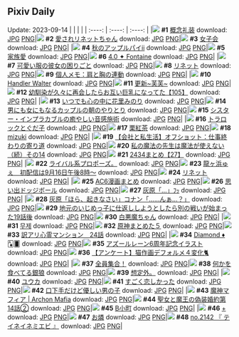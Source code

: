 ## Pixiv Daily
Update: 2023-09-14
|      |      |      |
| :----: | :----: | :----: |
|![](https://pixiv.microyu.workers.dev/c/240x480/img-master/img/2023/09/12/06/00/05/111652889_p0_master1200.jpg) **#1** [概念礼装](https://www.pixiv.net/artworks/111652889) download: [JPG](https://pixiv.microyu.workers.dev/img-original/img/2023/09/12/06/00/05/111652889_p0.jpg) [PNG](https://pixiv.microyu.workers.dev/img-original/img/2023/09/12/06/00/05/111652889_p0.png)|![](https://pixiv.microyu.workers.dev/c/240x480/img-master/img/2023/09/12/00/21/08/111648011_p0_master1200.jpg) **#2** [愛されリネットちゃん](https://www.pixiv.net/artworks/111648011) download: [JPG](https://pixiv.microyu.workers.dev/img-original/img/2023/09/12/00/21/08/111648011_p0.jpg) [PNG](https://pixiv.microyu.workers.dev/img-original/img/2023/09/12/00/21/08/111648011_p0.png)|![](https://pixiv.microyu.workers.dev/c/240x480/img-master/img/2023/09/12/01/02/47/111649171_p0_master1200.jpg) **#3** [女子会](https://www.pixiv.net/artworks/111649171) download: [JPG](https://pixiv.microyu.workers.dev/img-original/img/2023/09/12/01/02/47/111649171_p0.jpg) [PNG](https://pixiv.microyu.workers.dev/img-original/img/2023/09/12/01/02/47/111649171_p0.png)|
|![](https://pixiv.microyu.workers.dev/c/240x480/img-master/img/2023/09/12/00/07/11/111647471_p0_master1200.jpg) **#4** [秋のアップルパイⅱ](https://www.pixiv.net/artworks/111647471) download: [JPG](https://pixiv.microyu.workers.dev/img-original/img/2023/09/12/00/07/11/111647471_p0.jpg) [PNG](https://pixiv.microyu.workers.dev/img-original/img/2023/09/12/00/07/11/111647471_p0.png)|![](https://pixiv.microyu.workers.dev/c/240x480/img-master/img/2023/09/12/21/51/27/111669154_p0_master1200.jpg) **#5** [家族愛](https://www.pixiv.net/artworks/111669154) download: [JPG](https://pixiv.microyu.workers.dev/img-original/img/2023/09/12/21/51/27/111669154_p0.jpg) [PNG](https://pixiv.microyu.workers.dev/img-original/img/2023/09/12/21/51/27/111669154_p0.png)|![](https://pixiv.microyu.workers.dev/c/240x480/img-master/img/2023/09/12/20/24/02/111659118_p0_master1200.jpg) **#6** [4.0 ✦ Fontaine](https://www.pixiv.net/artworks/111659118) download: [JPG](https://pixiv.microyu.workers.dev/img-original/img/2023/09/12/20/24/02/111659118_p0.jpg) [PNG](https://pixiv.microyu.workers.dev/img-original/img/2023/09/12/20/24/02/111659118_p0.png)|
|![](https://pixiv.microyu.workers.dev/c/240x480/img-master/img/2023/09/13/12/00/22/111683383_p0_master1200.jpg) **#7** [可愛い服の彼女の困りごと](https://www.pixiv.net/artworks/111683383) download: [JPG](https://pixiv.microyu.workers.dev/img-original/img/2023/09/13/12/00/22/111683383_p0.jpg) [PNG](https://pixiv.microyu.workers.dev/img-original/img/2023/09/13/12/00/22/111683383_p0.png)|![](https://pixiv.microyu.workers.dev/c/240x480/img-master/img/2023/09/13/00/14/17/111674097_p0_master1200.jpg) **#8** [リネット](https://www.pixiv.net/artworks/111674097) download: [JPG](https://pixiv.microyu.workers.dev/img-original/img/2023/09/13/00/14/17/111674097_p0.jpg) [PNG](https://pixiv.microyu.workers.dev/img-original/img/2023/09/13/00/14/17/111674097_p0.png)|![](https://pixiv.microyu.workers.dev/c/240x480/img-master/img/2023/09/12/07/00/07/111653583_p0_master1200.jpg) **#9** [個人メモ：肩と胸の連動](https://www.pixiv.net/artworks/111653583) download: [JPG](https://pixiv.microyu.workers.dev/img-original/img/2023/09/12/07/00/07/111653583_p0.jpg) [PNG](https://pixiv.microyu.workers.dev/img-original/img/2023/09/12/07/00/07/111653583_p0.png)|
|![](https://pixiv.microyu.workers.dev/c/240x480/img-master/img/2023/09/13/00/02/27/111673626_p0_master1200.jpg) **#10** [Handler Walter](https://www.pixiv.net/artworks/111673626) download: [JPG](https://pixiv.microyu.workers.dev/img-original/img/2023/09/13/00/02/27/111673626_p0.jpg) [PNG](https://pixiv.microyu.workers.dev/img-original/img/2023/09/13/00/02/27/111673626_p0.png)|![](https://pixiv.microyu.workers.dev/c/240x480/img-master/img/2023/09/12/00/28/27/111648230_p0_master1200.jpg) **#11** [更新~芙芙~](https://www.pixiv.net/artworks/111648230) download: [JPG](https://pixiv.microyu.workers.dev/img-original/img/2023/09/12/00/28/27/111648230_p0.jpg) [PNG](https://pixiv.microyu.workers.dev/img-original/img/2023/09/12/00/28/27/111648230_p0.png)|![](https://pixiv.microyu.workers.dev/c/240x480/img-master/img/2023/09/12/00/03/49/111647337_p0_master1200.jpg) **#12** [幼馴染が久々に再会したらお互い巨乳になってた【105】](https://www.pixiv.net/artworks/111647337) download: [JPG](https://pixiv.microyu.workers.dev/img-original/img/2023/09/12/00/03/49/111647337_p0.jpg) [PNG](https://pixiv.microyu.workers.dev/img-original/img/2023/09/12/00/03/49/111647337_p0.png)|
|![](https://pixiv.microyu.workers.dev/c/240x480/img-master/img/2023/09/13/20/56/59/111692674_p0_master1200.jpg) **#13** [いつでも心の中に花里みのり](https://www.pixiv.net/artworks/111692674) download: [JPG](https://pixiv.microyu.workers.dev/img-original/img/2023/09/13/20/56/59/111692674_p0.jpg) [PNG](https://pixiv.microyu.workers.dev/img-original/img/2023/09/13/20/56/59/111692674_p0.png)|![](https://pixiv.microyu.workers.dev/c/240x480/img-master/img/2023/09/13/00/01/51/111673583_p0_master1200.jpg) **#14** [男にも女にもなるカップルの朝のやりとり](https://www.pixiv.net/artworks/111673583) download: [JPG](https://pixiv.microyu.workers.dev/img-original/img/2023/09/13/00/01/51/111673583_p0.jpg) [PNG](https://pixiv.microyu.workers.dev/img-original/img/2023/09/13/00/01/51/111673583_p0.png)|![](https://pixiv.microyu.workers.dev/c/240x480/img-master/img/2023/09/12/00/11/23/111647671_p0_master1200.jpg) **#15** [シスター・インプラカブルの癒やしい音感施術](https://www.pixiv.net/artworks/111647671) download: [JPG](https://pixiv.microyu.workers.dev/img-original/img/2023/09/12/00/11/23/111647671_p0.jpg) [PNG](https://pixiv.microyu.workers.dev/img-original/img/2023/09/12/00/11/23/111647671_p0.png)|
|![](https://pixiv.microyu.workers.dev/c/240x480/img-master/img/2023/09/12/00/52/36/111648930_p0_master1200.jpg) **#16** [トラロックとぐだ子](https://www.pixiv.net/artworks/111648930) download: [JPG](https://pixiv.microyu.workers.dev/img-original/img/2023/09/12/00/52/36/111648930_p0.jpg) [PNG](https://pixiv.microyu.workers.dev/img-original/img/2023/09/12/00/52/36/111648930_p0.png)|![](https://pixiv.microyu.workers.dev/c/240x480/img-master/img/2023/09/12/22/00/11/111669434_p0_master1200.jpg) **#17** [栗紅茶](https://www.pixiv.net/artworks/111669434) download: [JPG](https://pixiv.microyu.workers.dev/img-original/img/2023/09/12/22/00/11/111669434_p0.jpg) [PNG](https://pixiv.microyu.workers.dev/img-original/img/2023/09/12/22/00/11/111669434_p0.png)|![](https://pixiv.microyu.workers.dev/c/240x480/img-master/img/2023/09/12/06/00/01/111652869_p0_master1200.jpg) **#18** [mizuki](https://www.pixiv.net/artworks/111652869) download: [JPG](https://pixiv.microyu.workers.dev/img-original/img/2023/09/12/06/00/01/111652869_p0.jpg) [PNG](https://pixiv.microyu.workers.dev/img-original/img/2023/09/12/06/00/01/111652869_p0.png)|
|![](https://pixiv.microyu.workers.dev/c/240x480/img-master/img/2023/09/12/14/30/14/111659487_p0_master1200.jpg) **#19** [【会社と私生活】オフショット：仕事終わりの寄り道](https://www.pixiv.net/artworks/111659487) download: [JPG](https://pixiv.microyu.workers.dev/img-original/img/2023/09/12/14/30/14/111659487_p0.jpg) [PNG](https://pixiv.microyu.workers.dev/img-original/img/2023/09/12/14/30/14/111659487_p0.png)|![](https://pixiv.microyu.workers.dev/c/240x480/img-master/img/2023/09/13/00/03/10/111673673_p0_master1200.jpg) **#20** [私の魔法の先生は魔法が使えない（続）その14](https://www.pixiv.net/artworks/111673673) download: [JPG](https://pixiv.microyu.workers.dev/img-original/img/2023/09/13/00/03/10/111673673_p0.jpg) [PNG](https://pixiv.microyu.workers.dev/img-original/img/2023/09/13/00/03/10/111673673_p0.png)|![](https://pixiv.microyu.workers.dev/c/240x480/img-master/img/2023/09/13/15/16/03/111685911_p0_master1200.jpg) **#21** [2434まとめ【27】](https://www.pixiv.net/artworks/111685911) download: [JPG](https://pixiv.microyu.workers.dev/img-original/img/2023/09/13/15/16/03/111685911_p0.jpg) [PNG](https://pixiv.microyu.workers.dev/img-original/img/2023/09/13/15/16/03/111685911_p0.png)|
|![](https://pixiv.microyu.workers.dev/c/240x480/img-master/img/2023/09/13/10/45/55/111682174_p0_master1200.jpg) **#22** [ライバル系プロポーズ。](https://www.pixiv.net/artworks/111682174) download: [JPG](https://pixiv.microyu.workers.dev/img-original/img/2023/09/13/10/45/55/111682174_p0.jpg) [PNG](https://pixiv.microyu.workers.dev/img-original/img/2023/09/13/10/45/55/111682174_p0.png)|![](https://pixiv.microyu.workers.dev/c/240x480/img-master/img/2023/09/12/00/00/47/111647028_p0_master1200.jpg) **#23** [龍ヶ浜ゅぇ　初配信は9月16日午後8時～](https://www.pixiv.net/artworks/111647028) download: [JPG](https://pixiv.microyu.workers.dev/img-original/img/2023/09/12/00/00/47/111647028_p0.jpg) [PNG](https://pixiv.microyu.workers.dev/img-original/img/2023/09/12/00/00/47/111647028_p0.png)|![](https://pixiv.microyu.workers.dev/c/240x480/img-master/img/2023/09/13/01/14/49/111674588_p0_master1200.jpg) **#24** [リネット](https://www.pixiv.net/artworks/111674588) download: [JPG](https://pixiv.microyu.workers.dev/img-original/img/2023/09/13/01/14/49/111674588_p0.jpg) [PNG](https://pixiv.microyu.workers.dev/img-original/img/2023/09/13/01/14/49/111674588_p0.png)|
|![](https://pixiv.microyu.workers.dev/c/240x480/img-master/img/2023/09/12/22/11/45/111669813_p0_master1200.jpg) **#25** [AC6漫画まとめ](https://www.pixiv.net/artworks/111669813) download: [JPG](https://pixiv.microyu.workers.dev/img-original/img/2023/09/12/22/11/45/111669813_p0.jpg) [PNG](https://pixiv.microyu.workers.dev/img-original/img/2023/09/12/22/11/45/111669813_p0.png)|![](https://pixiv.microyu.workers.dev/c/240x480/img-master/img/2023/09/12/23/49/22/111672990_p0_master1200.jpg) **#26** [思い出ドッジボール](https://www.pixiv.net/artworks/111672990) download: [JPG](https://pixiv.microyu.workers.dev/img-original/img/2023/09/12/23/49/22/111672990_p0.jpg) [PNG](https://pixiv.microyu.workers.dev/img-original/img/2023/09/12/23/49/22/111672990_p0.png)|![](https://pixiv.microyu.workers.dev/c/240x480/img-master/img/2023/09/13/12/17/34/111683637_p0_master1200.jpg) **#27** [灰原「…」ﾌｯ](https://www.pixiv.net/artworks/111683637) download: [JPG](https://pixiv.microyu.workers.dev/img-original/img/2023/09/13/12/17/34/111683637_p0.jpg) [PNG](https://pixiv.microyu.workers.dev/img-original/img/2023/09/13/12/17/34/111683637_p0.png)|
|![](https://pixiv.microyu.workers.dev/c/240x480/img-master/img/2023/09/12/17/04/14/111661830_p0_master1200.jpg) **#28** [灰原「ほら、起きなさい」コナン「……んぁ…？」](https://www.pixiv.net/artworks/111661830) download: [JPG](https://pixiv.microyu.workers.dev/img-original/img/2023/09/12/17/04/14/111661830_p0.jpg) [PNG](https://pixiv.microyu.workers.dev/img-original/img/2023/09/12/17/04/14/111661830_p0.png)|![](https://pixiv.microyu.workers.dev/c/240x480/img-master/img/2023/09/12/11/02/50/111656456_p0_master1200.jpg) **#29** [地元のいじめっ子に仕返ししようとしたら別の戦いが始まった19話後](https://www.pixiv.net/artworks/111656456) download: [JPG](https://pixiv.microyu.workers.dev/img-original/img/2023/09/12/11/02/50/111656456_p0.jpg) [PNG](https://pixiv.microyu.workers.dev/img-original/img/2023/09/12/11/02/50/111656456_p0.png)|![](https://pixiv.microyu.workers.dev/c/240x480/img-master/img/2023/09/13/00/00/33/111673422_p0_master1200.jpg) **#30** [白悪魔ちゃん](https://www.pixiv.net/artworks/111673422) download: [JPG](https://pixiv.microyu.workers.dev/img-original/img/2023/09/13/00/00/33/111673422_p0.jpg) [PNG](https://pixiv.microyu.workers.dev/img-original/img/2023/09/13/00/00/33/111673422_p0.png)|
|![](https://pixiv.microyu.workers.dev/c/240x480/img-master/img/2023/09/13/00/58/59/111675310_p0_master1200.jpg) **#31** [무제](https://www.pixiv.net/artworks/111675310) download: [JPG](https://pixiv.microyu.workers.dev/img-original/img/2023/09/13/00/58/59/111675310_p0.jpg) [PNG](https://pixiv.microyu.workers.dev/img-original/img/2023/09/13/00/58/59/111675310_p0.png)|![](https://pixiv.microyu.workers.dev/c/240x480/img-master/img/2023/09/13/22/11/45/111695027_p0_master1200.jpg) **#32** [原神まとめた５](https://www.pixiv.net/artworks/111695027) download: [JPG](https://pixiv.microyu.workers.dev/img-original/img/2023/09/13/22/11/45/111695027_p0.jpg) [PNG](https://pixiv.microyu.workers.dev/img-original/img/2023/09/13/22/11/45/111695027_p0.png)|![](https://pixiv.microyu.workers.dev/c/240x480/img-master/img/2023/09/12/16/17/11/111661072_p0_master1200.jpg) **#33** [訳アリ心霊マンション　24話](https://www.pixiv.net/artworks/111661072) download: [JPG](https://pixiv.microyu.workers.dev/img-original/img/2023/09/12/16/17/11/111661072_p0.jpg) [PNG](https://pixiv.microyu.workers.dev/img-original/img/2023/09/12/16/17/11/111661072_p0.png)|
|![](https://pixiv.microyu.workers.dev/c/240x480/img-master/img/2023/09/12/19/57/23/111665700_p0_master1200.jpg) **#34** [Diamond ♦︎ 🃁🂠](https://www.pixiv.net/artworks/111665700) download: [JPG](https://pixiv.microyu.workers.dev/img-original/img/2023/09/12/19/57/23/111665700_p0.jpg) [PNG](https://pixiv.microyu.workers.dev/img-original/img/2023/09/12/19/57/23/111665700_p0.png)|![](https://pixiv.microyu.workers.dev/c/240x480/img-master/img/2023/09/12/00/00/41/111647017_p0_master1200.jpg) **#35** [アズールレーン6周年記念イラスト](https://www.pixiv.net/artworks/111647017) download: [JPG](https://pixiv.microyu.workers.dev/img-original/img/2023/09/12/00/00/41/111647017_p0.jpg) [PNG](https://pixiv.microyu.workers.dev/img-original/img/2023/09/12/00/00/41/111647017_p0.png)|![](https://pixiv.microyu.workers.dev/c/240x480/img-master/img/2023/09/12/21/09/28/111667834_p0_master1200.jpg) **#36** [【アンケート】猫作画デフォルメ４変化🐈](https://www.pixiv.net/artworks/111667834) download: [JPG](https://pixiv.microyu.workers.dev/img-original/img/2023/09/12/21/09/28/111667834_p0.jpg) [PNG](https://pixiv.microyu.workers.dev/img-original/img/2023/09/12/21/09/28/111667834_p0.png)|
|![](https://pixiv.microyu.workers.dev/c/240x480/img-master/img/2023/09/12/00/04/40/111647381_p0_master1200.jpg) **#37** [全員集合！](https://www.pixiv.net/artworks/111647381) download: [JPG](https://pixiv.microyu.workers.dev/img-original/img/2023/09/12/00/04/40/111647381_p0.jpg) [PNG](https://pixiv.microyu.workers.dev/img-original/img/2023/09/12/00/04/40/111647381_p0.png)|![](https://pixiv.microyu.workers.dev/c/240x480/img-master/img/2023/09/12/03/08/28/111651280_p0_master1200.jpg) **#38** [何かを食べてる銀狼](https://www.pixiv.net/artworks/111651280) download: [JPG](https://pixiv.microyu.workers.dev/img-original/img/2023/09/12/03/08/28/111651280_p0.jpg) [PNG](https://pixiv.microyu.workers.dev/img-original/img/2023/09/12/03/08/28/111651280_p0.png)|![](https://pixiv.microyu.workers.dev/c/240x480/img-master/img/2023/09/12/23/25/12/111672190_p0_master1200.jpg) **#39** [想定外。](https://www.pixiv.net/artworks/111672190) download: [JPG](https://pixiv.microyu.workers.dev/img-original/img/2023/09/12/23/25/12/111672190_p0.jpg) [PNG](https://pixiv.microyu.workers.dev/img-original/img/2023/09/12/23/25/12/111672190_p0.png)|
|![](https://pixiv.microyu.workers.dev/c/240x480/img-master/img/2023/09/12/11/57/44/111657123_p0_master1200.jpg) **#40** [ユウカ](https://www.pixiv.net/artworks/111657123) download: [JPG](https://pixiv.microyu.workers.dev/img-original/img/2023/09/12/11/57/44/111657123_p0.jpg) [PNG](https://pixiv.microyu.workers.dev/img-original/img/2023/09/12/11/57/44/111657123_p0.png)|![](https://pixiv.microyu.workers.dev/c/240x480/img-master/img/2023/09/12/20/06/46/111666017_p0_master1200.jpg) **#41** [すごく恋しかった](https://www.pixiv.net/artworks/111666017) download: [JPG](https://pixiv.microyu.workers.dev/img-original/img/2023/09/12/20/06/46/111666017_p0.jpg) [PNG](https://pixiv.microyu.workers.dev/img-original/img/2023/09/12/20/06/46/111666017_p0.png)|![](https://pixiv.microyu.workers.dev/c/240x480/img-master/img/2023/09/13/00/01/35/111673555_p0_master1200.jpg) **#42** [口下手だけど優しい男の子](https://www.pixiv.net/artworks/111673555) download: [JPG](https://pixiv.microyu.workers.dev/img-original/img/2023/09/13/00/01/35/111673555_p0.jpg) [PNG](https://pixiv.microyu.workers.dev/img-original/img/2023/09/13/00/01/35/111673555_p0.png)|
|![](https://pixiv.microyu.workers.dev/c/240x480/img-master/img/2023/09/12/00/50/12/111648867_p0_master1200.jpg) **#43** [魔神マフィア | Archon Mafia](https://www.pixiv.net/artworks/111648867) download: [JPG](https://pixiv.microyu.workers.dev/img-original/img/2023/09/12/00/50/12/111648867_p0.jpg) [PNG](https://pixiv.microyu.workers.dev/img-original/img/2023/09/12/00/50/12/111648867_p0.png)|![](https://pixiv.microyu.workers.dev/c/240x480/img-master/img/2023/09/13/18/31/00/111689148_p0_master1200.jpg) **#44** [聖女と魔王の偽装婚約第14話②](https://www.pixiv.net/artworks/111689148) download: [JPG](https://pixiv.microyu.workers.dev/img-original/img/2023/09/13/18/31/00/111689148_p0.jpg) [PNG](https://pixiv.microyu.workers.dev/img-original/img/2023/09/13/18/31/00/111689148_p0.png)|![](https://pixiv.microyu.workers.dev/c/240x480/img-master/img/2023/09/12/00/08/39/111647552_p0_master1200.jpg) **#45** [B小町](https://www.pixiv.net/artworks/111647552) download: [JPG](https://pixiv.microyu.workers.dev/img-original/img/2023/09/12/00/08/39/111647552_p0.jpg) [PNG](https://pixiv.microyu.workers.dev/img-original/img/2023/09/12/00/08/39/111647552_p0.png)|
|![](https://pixiv.microyu.workers.dev/c/240x480/img-master/img/2023/09/13/00/01/12/111673513_p0_master1200.jpg) **#46** [+](https://www.pixiv.net/artworks/111673513) download: [JPG](https://pixiv.microyu.workers.dev/img-original/img/2023/09/13/00/01/12/111673513_p0.jpg) [PNG](https://pixiv.microyu.workers.dev/img-original/img/2023/09/13/00/01/12/111673513_p0.png)|![](https://pixiv.microyu.workers.dev/c/240x480/img-master/img/2023/09/12/00/26/44/111648179_p0_master1200.jpg) **#47** [お燐](https://www.pixiv.net/artworks/111648179) download: [JPG](https://pixiv.microyu.workers.dev/img-original/img/2023/09/12/00/26/44/111648179_p0.jpg) [PNG](https://pixiv.microyu.workers.dev/img-original/img/2023/09/12/00/26/44/111648179_p0.png)|![](https://pixiv.microyu.workers.dev/c/240x480/img-master/img/2023/09/13/00/25/16/111674424_p0_master1200.jpg) **#48** [no.2142 『 テイネイネミエビ 』](https://www.pixiv.net/artworks/111674424) download: [JPG](https://pixiv.microyu.workers.dev/img-original/img/2023/09/13/00/25/16/111674424_p0.jpg) [PNG](https://pixiv.microyu.workers.dev/img-original/img/2023/09/13/00/25/16/111674424_p0.png)|
